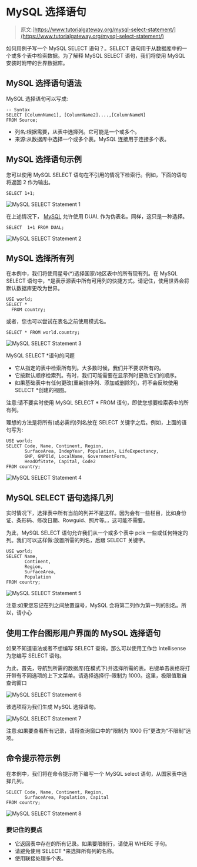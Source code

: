 # MySQL 选择语句

> 原文:[https://www.tutorialgateway.org/mysql-select-statement/](https://www.tutorialgateway.org/mysql-select-statement/)

如何用例子写一个 MySQL SELECT 语句？。SELECT 语句用于从数据库中的一个或多个表中检索数据。为了解释 MySQL SELECT 语句，我们将使用 MySQL 安装时附带的世界数据库。

## MySQL 选择语句语法

MySQL 选择语句可以写成:

```
-- Syntax
SELECT [ColumnName1], [ColumnName2]....,[ColumnNameN]
FROM Source;
```

*   列名:根据需要，从表中选择列。它可能是一个或多个。
*   来源:从数据库中选择一个或多个表。MySQL 连接用于连接多个表。

## MySQL 选择语句示例

您可以使用 MySQL SELECT 语句在不引用的情况下检索行。例如，下面的语句将返回 2 作为输出。

```
SELECT 1+1;
```

![MySQL SELECT Statement 1](img/6e0dfab84654c5a087531a5b7cb2b81f.png)

在上述情况下， [MySQL](https://www.tutorialgateway.org/mysql-tutorial/) 允许使用 DUAL 作为伪表名。同样，这只是一种选择。

```
SELECT  1+1 FROM DUAL;
```

![MySQL SELECT Statement 2](img/f75d4144b9e9d6da8e2b6d0d95605637.png)

## MySQL 选择所有列

在本例中，我们将使用星号(*)选择国家/地区表中的所有现有列。在 MySQL SELECT 语句中，*是表示源表中所有可用列的快捷方式。请记住，使用世界会将默认数据库更改为世界。

```
USE world;
SELECT * 
  FROM country;
```

或者，您也可以尝试在表名之前使用模式名。

```
SELECT * FROM world.country;
```

![MySQL SELECT Statement 3](img/065e053a233bad27ae5effed16675ee3.png)

MySQL SELECT *语句的问题

*   它从指定的表中检索所有列。大多数时候，我们并不要求所有的。
*   它按默认顺序检索列。有时，我们可能需要在显示列时更改它们的顺序。
*   如果基础表中有任何更改(重新排序列、添加或删除列)，将不会反映使用 SELECT *创建的视图。

注意:请不要实时使用 MySQL SELECT * FROM 语句，即使您想要检索表中的所有列。

理想的方法是将所有(或必需的)列名放在 SELECT 关键字之后。例如，上面的语句写为:

```
USE world;
SELECT Code, Name, Continent, Region, 
       SurfaceArea, IndepYear, Population, LifeExpectancy, 
       GNP, GNPOld, LocalName, GovernmentForm, 
       HeadOfState, Capital, Code2       
FROM country;
```

![MySQL SELECT Statement 4](img/42817e5ee0b82795b21089d3e9c8310f.png)

## MySQL SELECT 语句选择几列

实时情况下，选择表中所有当前的列并不是这样。因为会有一些栏目，比如身份证、条形码、修改日期、Rowguid、照片等。，这可能不需要。

为此，MySQL SELECT 语句允许我们从一个或多个表中 pcik 一些或任何特定的列。我们可以这样做:放置所需的列名，后跟 SELECT 关键字。

```
USE world;
SELECT Name,
       Continent,
       Region,
       SurfaceArea,
       Population        
FROM country;
```

![MySQL SELECT Statement 5](img/6dd0decbf0c47f05eb9963830042eb35.png)

注意:如果您忘记在列之间放置逗号，MySQL 会将第二列作为第一列的别名。所以，请小心

## 使用工作台图形用户界面的 MySQL 选择语句

如果不知道语法或者不想编写 SELECT 查询，那么可以使用工作台 Intellisense 为您编写 SELECT 语句。

为此，首先，导航到所需的数据库(在模式下)并选择所需的表。右键单击表格将打开带有不同选项的上下文菜单。请选择选择行–限制为 1000。这里，极限值取自查询窗口

![MySQL SELECT Statement 6](img/d4197ce361434648d18b0205589860f5.png)

该选项将为我们生成 MySQL 选择语句。

![MySQL SELECT Statement 7](img/d1dad51efd7e65356d11182870dfff9e.png)

注意:如果要查看所有记录，请将查询窗口中的“限制为 1000 行”更改为“不限制”选项。

## 命令提示符示例

在本例中，我们将在命令提示符下编写一个 MySQL select 语句，从国家表中选择几列。

```
SELECT Code, Name, Continent, Region, 
       SurfaceArea, Population, Capital
FROM country;
```

![MySQL SELECT Statement 8](img/f870ac3976084f26a2ac4bfc64358f6d.png)

### 要记住的要点

*   它返回表中存在的所有记录。如果要限制行，请使用 WHERE 子句。
*   请避免使用 SELECT *来选择所有列的名称。
*   使用联接处理多个表。
